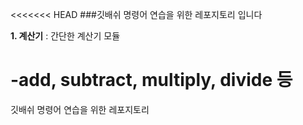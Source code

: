 <<<<<<< HEAD
###깃배쉬 명령어 연습을 위한 레포지토리 입니다

**1. 계산기** : 간단한 계산기 모듈

-add, subtract, multiply, divide 등 
=======
깃배쉬 명령어 연습을 위한 레포지토리
